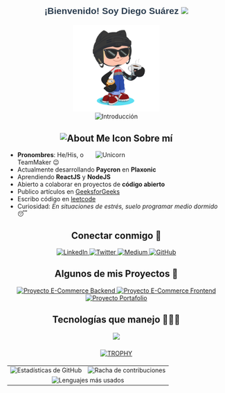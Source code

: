<h2 align="center" style="font-family: 'Arial', sans-serif; color: #2C3E50;">
    ¡Bienvenido! Soy Diego Suárez
    <img src="https://media.giphy.com/media/hvRJCLFzcasrR4ia7z/giphy.gif" width="28">
</h2>


<!-- Imagen final -->
<div align="center" style="margin-top: 20px;">
    <img src="https://raw.githubusercontent.com/AhmedFathyDev/AhmedFathyDev/main/GitHub.png" alt="GitHub Octocat" height="200">
</div>

<!-- Introducción con animación -->
<div align="center">
    <img src="https://readme-typing-svg.herokuapp.com?color=%236FDA44&size=32&center=true&vCenter=true&width=600&height=50&lines=Hola,+soy+Diego+Suarez+%F0%9F%91%8B;Desarrollador+Autodidacta;Amante+de+la+Tecnología+y+Programación" alt="Introducción" />
</div>

<!-- Sobre mí -->
<h2 align="center">
    <img src="https://github.com/7oSkaaa/7oSkaaa/blob/main/Images/about_me.gif?raw=true" width="50px" alt="About Me Icon">
    Sobre mí
</h2>

<img align="right" width="300px" alt="Unicorn" src="https://media.giphy.com/media/3ohs4BSacFKI7A717y/giphy.gif" />

- **Pronombres**: He/His, o TeamMaker 😉  
- Actualmente desarrollando **Paycron** en **Plaxonic**  
- Aprendiendo **ReactJS** y **NodeJS**  
- Abierto a colaborar en proyectos de **código abierto**  
- Publico artículos en [GeeksforGeeks](https://auth.geeksforgeeks.org/user/akash_chowrasia/articles)  
- Escribo código en [leetcode](https://leetcode.com/Akash_Chowrasia/)  
- Curiosidad: *En situaciones de estrés, suelo programar medio dormido* 😴  

<!-- Conectar conmigo -->
<h2 align="center">Conectar conmigo 🤝</h2>
<p align="center">
    <a href="https://www.linkedin.com/in/diego-suarez" target="_blank">
        <img width="32px" src="https://raw.githubusercontent.com/rahulbanerjee26/githubAboutMeGenerator/main/icons/linked-in-alt.svg" alt="LinkedIn" />
    </a>
    <a href="https://twitter.com/DiegoSuarez" target="_blank">
        <img width="32px" src="https://raw.githubusercontent.com/rahulbanerjee26/githubAboutMeGenerator/main/icons/twitter.svg" alt="Twitter" />
    </a>
    <a href="https://medium.com/@diegosuarez" target="_blank">
        <img width="32px" src="https://raw.githubusercontent.com/rahulbanerjee26/githubAboutMeGenerator/main/icons/medium.svg" alt="Medium" />
    </a>
    <a href="https://github.com/Suarez099" target="_blank">
        <img width="32px" src="https://raw.githubusercontent.com/rahulbanerjee26/githubAboutMeGenerator/main/icons/github.svg" alt="GitHub" />
    </a>
</p>

<!-- Proyectos destacados -->
<h2 align="center">Algunos de mis Proyectos 🎨</h2>
<p align="center">
    <a href="https://github.com/Suarez099/E-Commerce-Backend">
        <img src="https://github-readme-stats.vercel.app/api/pin/?username=Suarez099&repo=E-Commerce-Backend&theme=tokyonight" alt="Proyecto E-Commerce Backend">
    </a>
    <a href="https://github.com/Suarez099/E-Commerce-Frontend">
        <img src="https://github-readme-stats.vercel.app/api/pin/?username=Suarez099&repo=E-Commerce-Frontend&theme=tokyonight" alt="Proyecto E-Commerce Frontend">
    </a>
    <a href="https://github.com/Suarez099/porfolio">
        <img src="https://github-readme-stats.vercel.app/api/pin/?username=Suarez099&repo=porfolio&theme=tokyonight" alt="Proyecto Portafolio">
    </a>
</p>

<!-- Tecnologías -->
<div align="center">
    <h2>Tecnologías que manejo 👨🏻‍💻</h2>
    <a href="https://skillicons.dev">
        <img src="https://skillicons.dev/icons?i=git,css,docker,postgres,prisma,express,figma,github,html,js,linux,md,materialui,mongodb,mysql,nextjs,nodejs,postman,react,tailwind,ts,vscode,php,symfony&perline=8" />
    </a>
</div>

<!-- Trofeos -->
<div align="center" style="margin-top: 20px;">
    <a href="https://github.com/Suarez099" title="Go to Source">
        <img src="https://github-profile-trophy.vercel.app/?username=Suarez099&theme=radical&row=1&column=7&margin-h=15&margin-w=5&no-bg=true" alt="TROPHY" style="max-width: 100%; height: auto;" />
    </a>
</div>


<!-- Estadísticas de GitHub -->
<table align="center" style="width: 100%; max-width: 800px; margin-top: 20px;">
    <tr>
        <td align="center">
            <img src="https://github-readme-stats.vercel.app/api?username=Suarez099&show_icons=true&theme=tokyonight" alt="Estadísticas de GitHub" style="max-width: 100%;">
        </td>
        <td align="center">
            <img src="https://github-readme-streak-stats.herokuapp.com/?user=Suarez099&theme=tokyonight" alt="Racha de contribuciones" style="max-width: 100%;">
        </td>
    </tr>
    <tr>
        <td colspan="2" align="center">
            <img src="https://github-readme-stats.vercel.app/api/top-langs/?username=Suarez099&theme=tokyonight" alt="Lenguajes más usados" style="max-width: 100%;">
        </td>
    </tr>
</table>

